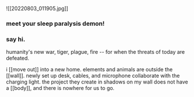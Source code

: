 ![[20220803_011905.jpg]]

### meet your sleep paralysis demon!
### say hi.

humanity's new war, tiger, plague, fire -- for when the threats of today are defeated. 

i [[move out]] into a new home. elements and animals are outside the [[wall]]. 
newly set up desk, cables, and microphone collaborate with the charging light. the project they create in shadows on my wall does not have a [[body]], and there is nowhere for us to go.